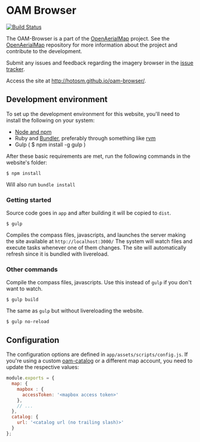 # OAM Browser

[![Build Status](https://travis-ci.org/hotosm/oam-browser.svg?branch=master)](https://travis-ci.org/hotosm/oam-browser)

The OAM-Browser is a part of the [OpenAerialMap](https://github.com/hotosm/OpenAerialMap) project. See the [OpenAerialMap](https://github.com/hotosm/OpenAerialMap) repository for more information about the project and contribute to the development. 

Submit any issues and feedback regarding the imagery browser in the [issue tracker](https://github.com/hotosm/oam-browser/issues). 

Access the site at http://hotosm.github.io/oam-browser/. 

## Development environment
To set up the development environment for this website, you'll need to install the following on your system:

- [Node and npm](http://nodejs.org/)
- Ruby and [Bundler](http://bundler.io/), preferably through something like [rvm](https://rvm.io/)
- Gulp ( $ npm install -g gulp )

After these basic requirements are met, run the following commands in the website's folder:
```
$ npm install
```
Will also run `bundle install`

### Getting started

Source code goes in `app` and after building it will be copied to `dist`.

```
$ gulp
```
Compiles the compass files, javascripts, and launches the server making the site available at `http://localhost:3000/`
The system will watch files and execute tasks whenever one of them changes.
The site will automatically refresh since it is bundled with livereload.

### Other commands
Compile the compass files, javascripts. Use this instead of ```gulp``` if you don't want to watch.
```
$ gulp build
```

The same as `gulp` but without livereloading the website.
```
$ gulp no-reload
```

## Configuration
The configuration options are defined in `app/assets/scripts/config.js`.
If you're using a custom [oam-catalog](https://github.com/hotosm/oam-catalog/) or a different map account, you need to update the respective values:

```js
module.exports = {
  map: {
    mapbox : {
      accessToken: '<mapbox access token>'
    },
    // ...
  },
  catalog: {
    url: '<catalog url (no trailing slash)>'
  }
};
```